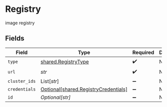 # Registry

image registry


## Fields

| Field                                                                              | Type                                                                               | Required                                                                           | Description                                                                        |
| ---------------------------------------------------------------------------------- | ---------------------------------------------------------------------------------- | ---------------------------------------------------------------------------------- | ---------------------------------------------------------------------------------- |
| `type`                                                                             | [shared.RegistryType](../../models/shared/registrytype.md)                         | :heavy_check_mark:                                                                 | N/A                                                                                |
| `url`                                                                              | *str*                                                                              | :heavy_check_mark:                                                                 | N/A                                                                                |
| `cluster_ids`                                                                      | List[*str*]                                                                        | :heavy_minus_sign:                                                                 | N/A                                                                                |
| `credentials`                                                                      | [Optional[shared.RegistryCredentials]](../../models/shared/registrycredentials.md) | :heavy_minus_sign:                                                                 | N/A                                                                                |
| `id`                                                                               | *Optional[str]*                                                                    | :heavy_minus_sign:                                                                 | N/A                                                                                |
